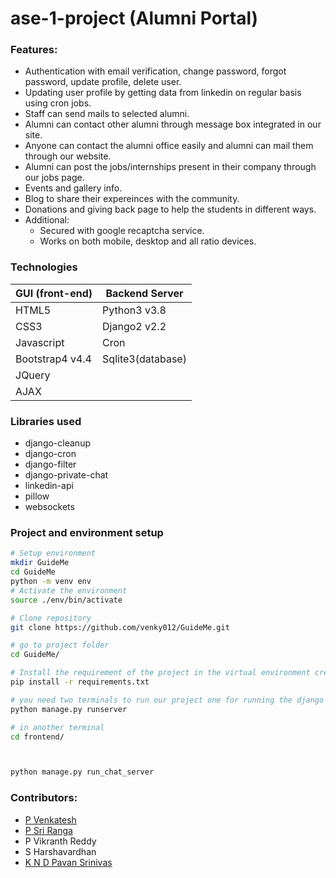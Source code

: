 # ase-1-project	(Alumni Portal)

### Features:
- Authentication with email verification, change password, forgot password, update profile, delete user.
- Updating user profile by getting data from linkedin on regular basis using cron jobs.
- Staff can send mails to selected alumni. 
- Alumni can contact other alumni through message box integrated in our site.
- Anyone can contact the alumni office easily and alumni can mail them through our website.
- Alumni can post the jobs/internships present in their company through our jobs page.
- Events and gallery info.
- Blog to share their expereinces with the community.
- Donations and giving back page to help the students in different ways.
- Additional:
	- Secured with google recaptcha service. 
	- Works on both mobile, desktop and all ratio devices.

### Technologies

| GUI (front-end)  |  Backend Server |
|------------------|-----------------|
|  HTML5	   |  Python3 v3.8|
| CSS3		   |  Django2 v2.2|
| Javascript	   |  Cron	|
| Bootstrap4 v4.4  |  Sqlite3(database)	|
| JQuery	   |  		|
| AJAX		   |  		|

### Libraries used
 - django-cleanup
 - django-cron
 - django-filter
 - django-private-chat
 - linkedin-api
 - pillow
 - websockets
	
### Project and environment setup
```bash
# Setup environment
mkdir GuideMe
cd GuideMe
python -m venv env
# Activate the environment
source ./env/bin/activate

# Clone repository
git clone https://github.com/venky012/GuideMe.git

# go to project folder
cd GuideMe/

# Install the requirement of the project in the virtual environment created 
pip install -r requirements.txt

# you need two terminals to run our project one for running the django server and other for running the chat server
python manage.py runserver

# in another terminal
cd frontend/



python manage.py run_chat_server
```



### Contributors:
- [P Venkatesh](https://github.com/venky012)
- [P Sri Ranga](https://github.com/Pabbisettysriranga)
- P Vikranth Reddy
- S Harshavardhan
- [K N D Pavan Srinivas](https://github.com/nivaskambhampati1998)
